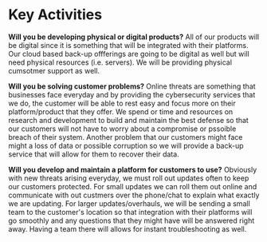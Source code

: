 # Key Activities

 **Will you be developing physical or digital products?**
 All of our products will be digital since it is something that will be integrated with their platforms. Our cloud based back-up offferings are going to be digital as well but will need physical resources (i.e. servers). We will be providing physical cumsotmer support as well.
 
 **Will you be solving customer problems?**
 Online threats are something that businesses face everyday and by providing the cybersecurity services that we do, the customer will be able to rest easy and focus more on their platform/product that they offer. We spend or time and resources on research and development to build and maintain the best defense so that our customers will not have to worry about a compromise or pssoible breach of their system. Another problem that our customers might face might a loss of data or possible corruption so we will provide a back-up service that will allow for them to recover their data.
 
 **Will you develop and maintain a platform for customers to use?**
 Obviously with new threats arising everyday, we must roll out updates often to keep our customers protected. For small updates we can roll them out online and communicate with out custmers over the phone/chat to explain what exactly we are updating. For larger updates/overhauls, we will be sending a small team to the customer's location so that integration with their platforms will go smoothly and any questions that they might have will be answered right away. Having a team there will allows for instant troubleshooting as well.
